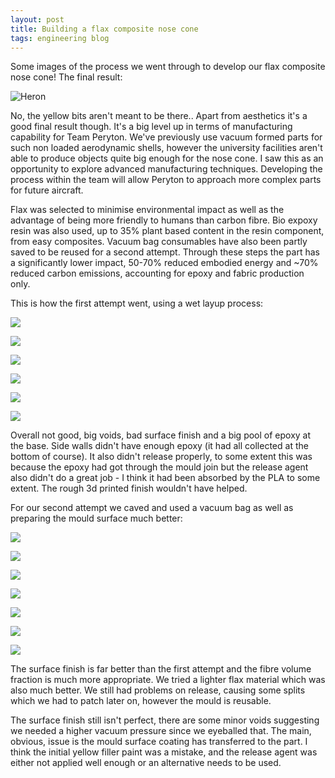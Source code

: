 ```yaml
---
layout: post
title: Building a flax composite nose cone
tags: engineering blog
---
```



Some images of the process we went through to develop our flax composite nose cone! The final result:

![Heron](/assets/flax-composite/heron.jpg)

No, the yellow bits aren't meant to be there.. Apart from aesthetics it's a good final result though. It's a big level up in terms of manufacturing capability for Team Peryton. We've previously use vacuum formed parts for such non loaded aerodynamic shells, however the university facilities aren't able to produce objects quite big enough for the nose cone. I saw this as an opportunity to explore advanced manufacturing techniques. Developing the process within the team will allow Peryton to approach more complex parts for future aircraft. 

Flax was selected to minimise environmental impact as well as the advantage of being more friendly to humans than carbon fibre. Bio expoxy resin was also used, up to 35% plant based content in the resin component, from easy composites. Vacuum bag consumables have also been partly saved to be reused for a second attempt. Through these steps the part has a significantly lower impact, 50-70% reduced embodied energy and ~70% reduced carbon emissions, accounting for epoxy and fabric production only. 

This is how the first attempt went, using a wet layup process:

![](/assets/flax-composite/1_mould.jpg)

![](/assets/flax-composite/1_mould_coated.jpg)

![](/assets/flax-composite/1_flax_process.jpg)

![](/assets/flax-composite/1_removal.jpg)

![](/assets/flax-composite/1_overall.jpg)

![](/assets/flax-composite/1_void.jpg)

Overall not good, big voids, bad surface finish and a big pool of epoxy at the base. Side walls didn't have enough epoxy (it had all collected at the bottom of course). It also didn't release properly, to some extent this was because the epoxy had got through the mould join but the release agent also didn't do a great job - I think it had been absorbed by the PLA to some extent. The rough 3d printed finish wouldn't have helped. 

For our second attempt we caved and used a vacuum bag as well as preparing the mould surface much better:

![](/assets/flax-composite/2_first_layer.jpg)

![](/assets/flax-composite/2_second_layer.jpg)

![](/assets/flax-composite/2_mould_assembled.jpg)

![](/assets/flax-composite/2_vac_start.jpg)

![](/assets/flax-composite/2_vac_end.jpg)

![](/assets/flax-composite/2_vac_end.jpg)

![](/assets/flax-composite/2_overall.jpg)

The surface finish is far better than the first attempt and the fibre volume fraction is much more appropriate. We tried a lighter flax material which was also much better. We still had problems on release, causing some splits which we had to patch later on, however the mould is reusable. 

The surface finish still isn't perfect, there are some minor voids suggesting we needed a higher vacuum pressure since we eyeballed that. The main, obvious, issue is the mould surface coating has transferred to the part. I think the initial yellow filler paint was a mistake, and the release agent was either not applied well enough or an alternative needs to be used. 

